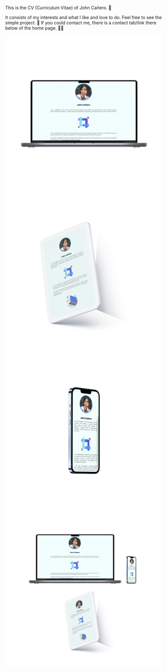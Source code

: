 This is the CV (Curriculum Vitae) of John Cañero. 📄

It consists of my interests and what I like and love to do. Feel free to see the simple project. 🎨 If you could contact me, there is a contact tab/link there below of the home page. 🤙🏻

<img src="images/deskptopCV.jpg" alt="deskptopCV.jpg">
<img src="images/tabletCV.jpg" alt="tabletCV.jpg">
<img src="images/mobileCV.jpg" alt="mobileCV.jpg">
<img src="images/mockupCV.jpg" alt="mockupCV.jpg">